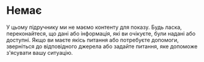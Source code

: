 # Немає

У цьому підручнику ми не маємо контенту для показу. Будь ласка, переконайтеся, що дані або інформація, які ви очікуєте, були надані або доступні. Якщо ви маєте якісь питання або потребуєте допомоги, зверніться до відповідного джерела або задайте питання, яке допоможе з'ясувати вашу ситуацію.